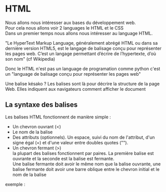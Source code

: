 # HTML


Nous allons nous intéresser aux bases du développement web.  
Pour cela nous allons voir 2 languages le HTML et le CSS  
Dans un premier temps nous allons nous intéresser au language HTML.  
  
"Le HyperText Markup Language, généralement abrégé HTML ou dans sa dernière version HTML5, est le langage de balisage conçu pour représenter les pages web. C’est un langage permettant d’écrire de l’hypertexte, d’où son nom" (cf Wikipedia)  
  
Donc le HTML n'est pas un language de programation comme python c'est un "language de balisage conçu pour représenter les pages web"

Une balise késako ?
Les balises sont là pour décrire la structure de la page Web. Elles indiquent aux navigateurs comment afficher le document 

La syntaxe des balises
-
Les balises HTML fonctionnent de manière simple  :
- Un chevron ouvrant (<)
- Le nom de la balise
- Des attributs (optionnels). Un espace, suivi du nom de l'attribut, d'un signe égal (=) et d'une valeur entre doubles quotes ("").
- Un chevron fermant (>)  
la plupart des balises fonctionnent par paires. La première balise est ouvrante et la seconde est la balise est fermante.  
Une balise fermante doit avoir le même nom que la balise ouvrante, une balise fermante doit avoir une barre oblique entre le chevron initial et le nom de la balise  

exemple :
<h1></h1> 
